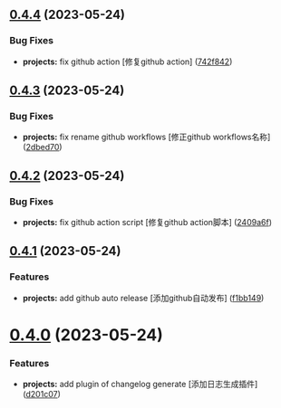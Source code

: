 ## [0.4.4](https://github.com/soybeanjs/eslint-config/compare/v0.4.3...v0.4.4) (2023-05-24)


### Bug Fixes

* **projects:** fix github action [修复github action] ([742f842](https://github.com/soybeanjs/eslint-config/commit/742f842326ffd5e3796e7e5667c7b4290badb698))



## [0.4.3](https://github.com/soybeanjs/eslint-config/compare/v0.4.2...v0.4.3) (2023-05-24)


### Bug Fixes

* **projects:** fix rename github workflows [修正github workflows名称] ([2dbed70](https://github.com/soybeanjs/eslint-config/commit/2dbed70a53208bfb96ded9613fed1d92b67e6912))



## [0.4.2](https://github.com/soybeanjs/eslint-config/compare/v0.4.1...v0.4.2) (2023-05-24)


### Bug Fixes

* **projects:** fix github action script [修复github action脚本] ([2409a6f](https://github.com/soybeanjs/eslint-config/commit/2409a6f9996bc42dea90bf45c3a0c937e7942611))



## [0.4.1](https://github.com/soybeanjs/eslint-config/compare/v0.4.0...v0.4.1) (2023-05-24)


### Features

* **projects:** add github auto release [添加github自动发布] ([f1bb149](https://github.com/soybeanjs/eslint-config/commit/f1bb1498088d299d862ac51233af9b4cacd091e6))



# [0.4.0](https://github.com/soybeanjs/eslint-config/compare/v0.3.9...v0.4.0) (2023-05-24)


### Features

* **projects:** add plugin of changelog generate [添加日志生成插件] ([d201c07](https://github.com/soybeanjs/eslint-config/commit/d201c075007f37005c7e86dbd34c907ac35e7470))




